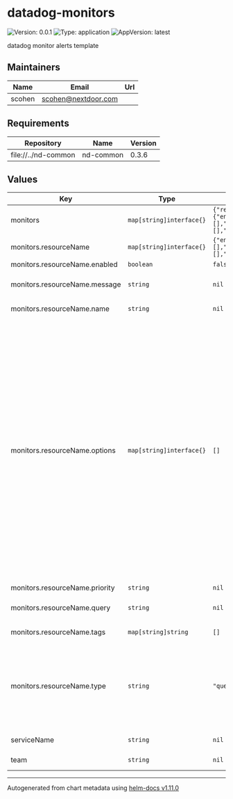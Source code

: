 # datadog-monitors

![Version: 0.0.1](https://img.shields.io/badge/Version-0.0.1-informational?style=flat-square) ![Type: application](https://img.shields.io/badge/Type-application-informational?style=flat-square) ![AppVersion: latest](https://img.shields.io/badge/AppVersion-latest-informational?style=flat-square)

datadog monitor alerts template

## Maintainers

| Name | Email | Url |
| ---- | ------ | --- |
| scohen | <scohen@nextdoor.com> |  |

## Requirements

| Repository | Name | Version |
|------------|------|---------|
| file://../nd-common | nd-common | 0.3.6 |

## Values

| Key | Type | Default | Description |
|-----|------|---------|-------------|
| monitors | `map[string]interface{}` | `{"resourceName":{"enabled":false,"message":null,"name":null,"options":[],"priority":null,"query":null,"tags":[],"type":"query alert"}}` | List of monitors |
| monitors.resourceName | `map[string]interface{}` | `{"enabled":false,"message":null,"name":null,"options":[],"priority":null,"query":null,"tags":[],"type":"query alert"}` | Required: monitor resource name, Required unique monitor resource name(needed to allow value overrides and used a datadog monitor resource name) |
| monitors.resourceName.enabled | `boolean` | `false` | Optional: whether to enable the monitor, defaults to true |
| monitors.resourceName.message | `string` | `nil` | Required: monitor message example: message: "More than ten pods are failing in ({{kube_cluster_name.name}} cluster). \n The threshold of ten pods varies depending on your infrastructure. Change the threshold to suit your needs." |
| monitors.resourceName.name | `string` | `nil` | Require: monitor name example: name: "[kubernetes] Monitor Kubernetes Failed Pods in Namespaces" |
| monitors.resourceName.options | `map[string]interface{}` | `[]` | Optional: monitor options example: (`map[string]string`) Optional: monitor thresholds thresholds:   (`string`) Optional: monitor critical threshold   critical: "1"   (`string`) Optional: monitor warning threshold   warning: "0.28" (`string`) Optional: Time in seconds to wait before evaluating the monitor evaluationDelay: 300 (`boolean`) Optional: A Boolean indicating Whether or not to group by simple monitor, triggers a single alert or multiple alerts when any group breaches the threshold. groupbySimpleMonitor: false (`boolean`) Optional: A Boolean indicating whether notifications from this monitor automatically insert its triggering tags into the title. includeTags: False (`string`) Optional: Time in seconds to allow a host to boot and applications to fully start before starting the evaluation. newGroupDelay: 300 (`boolean`) Optional: A Boolean indicating whether this monitor notifies when data stops reporting. notifyNoData: False (`int`) Optional: The number of minutes before a monitor notifies after data stops reporting. Datadog recommends at least 2x the monitor timeframe for metric alerts or 2 minutes for service checks. If omitted, 2x the evaluation timeframe is used for metric alerts, and 24 hours is used for service checks. noDataTimeframe: 30 (`int`) Optional: The number of minutes after the last notification before a monitor re-notifies on the current status. renotifyInterval: 0 (`string[]`) Optional: The number of times re-notification messages should be sent on the current status at the provided re-notification interval. renotifyOccurrences: 0 (`string[]`) Optional: The types of statuses for which re-notification messages should be sent(Valid values are alert, warn, no data). renotifyStatus: [] (`string[]`) Optional: List of labels indicating the granularity for a monitor to alert on. Only available for monitors with groupings. notifyBy: [] (`boolean`) Optional: A Boolean indicating whether this monitor requires full window of data before it will fire, We highly recommend you set this to false for sparse metrics, otherwise some evaluations are skipped. requireFullWindow: false (`map[string]string`) Optional: Threshold windows to finetune alerting thresholdWindows:   (`string`) Optional: Describes how long an anomalous metric must be normal before the alert recovers.   recoveryWindow: "10m"   (`string`) Optional: Describes how long an anomalous metric must be anomalous before the alert fires.   alertWindow: "5m" |
| monitors.resourceName.priority | `string` | `nil` | Optional: monitor piority example: priority: "2" |
| monitors.resourceName.query | `string` | `nil` | Required: monitor query example: query: "change(avg(last_5m),last_5m):sum:kubernetes_state.pod.status_phase{phase:failed} by {kube_cluster_name,kube_namespace} > 10" |
| monitors.resourceName.tags | `map[string]string` | `[]` | Optional: Additional monitor tags(will be added on top of the default tags:service, team, namespace) example:   tags:     tagname1: tagvalue1     tagname2: tagvalue2 |
| monitors.resourceName.type | `string` | `"query alert"` | Optional: monitor type, if not specified will default to 'query alert' Datadog monitor types to type values mapping: - anomaly: `query alert` - APM: `query alert` or `trace-analytics alert` - composite: `composite` - custom: `service check` - forecast: `query alert` - host: `service check` - integration: `query alert` or `service check` - live process: `process alert` - logs: `log alert` - metric: `query alert` - network: `service check` - outlier: `query alert` - process: `service check` - rum: `rum alert` - SLO: `slo alert` - watchdog: `event-v2 alert` - event-v2: `event-v2 alert` - audit: `audit alert` - error-tracking: `error-tracking alert` - database-monitoring: `database-monitoring alert` - network-performance: `network-performance alert` - service-discovery: `service-discovery alert` |
| serviceName | `string` | `nil` | Optional shared pagerduty service name for monitors, will turn to a tag for alerts - if not provided, the .Release.name will be used by default |
| team | `string` | `nil` | Optional shared pagerduty team name for monitors, will turn to a tag for alerts - if not provided, the tag will not be added |

----------------------------------------------
Autogenerated from chart metadata using [helm-docs v1.11.0](https://github.com/norwoodj/helm-docs/releases/v1.11.0)
